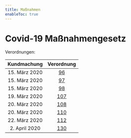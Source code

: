 ```yaml
---
title: Maßnahmen
enableToc: true
---
```


# Covid-19 Maßnahmengesetz

Verordnungen:

| Kundmachung   | Verordnung       |
|:-------------:|:----------------:|
| 15. März 2020 | [96](VO-96.md)   |
| 15. März 2020 | [97](VO-97.md)   |
| 15. März 2020 | [98](VO-98.md)   |
| 19. März 2020 | [107](VO-107.md) |
| 20. März 2020 | [108](VO-108.md) |
| 20. März 2020 | [110](VO-110.md) |
| 22. März 2020 | [112](VO-112.md) |
| 2. April 2020 | [130](VO-130.md) |  